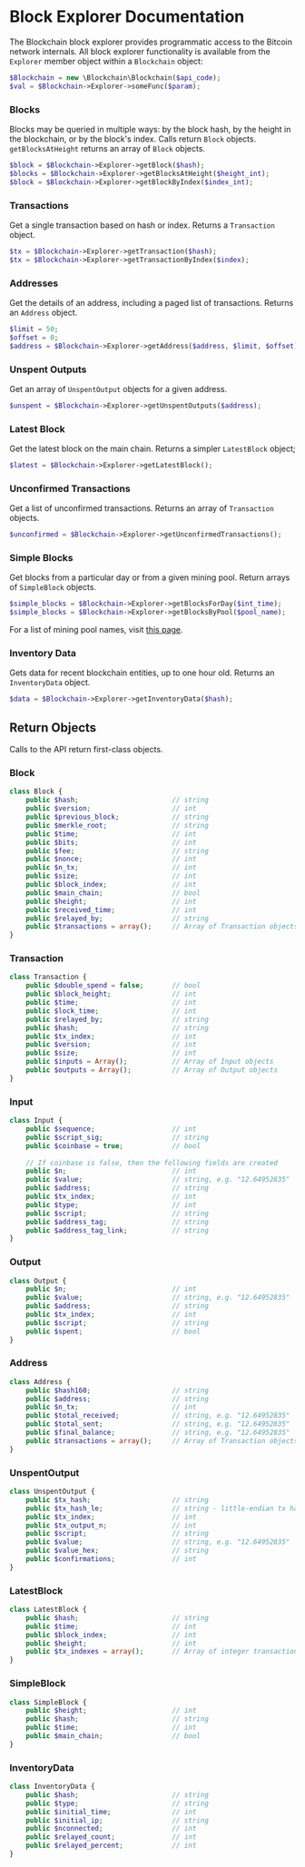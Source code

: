 Block Explorer Documentation
============================

The Blockchain block explorer provides programmatic access to the Bitcoin network internals. All block explorer functionality is available from the `Explorer` member object within a `Blockchain` object:

```php
$Blockchain = new \Blockchain\Blockchain($api_code);
$val = $Blockchain->Explorer->someFunc($param);
```


### Blocks

Blocks may be queried in multiple ways: by the block hash, by the height in the blockchain, or by the block's index. Calls return `Block` objects. `getBlocksAtHeight` returns an array of `Block` objects.

```php
$block = $Blockchain->Explorer->getBlock($hash);
$blocks = $Blockchain->Explorer->getBlocksAtHeight($height_int);
$block = $Blockchain->Explorer->getBlockByIndex($index_int);
```


### Transactions
Get a single transaction based on hash or index. Returns a `Transaction` object.

```php
$tx = $Blockchain->Explorer->getTransaction($hash);
$tx = $Blockchain->Explorer->getTransactionByIndex($index);
```


### Addresses
Get the details of an address, including a paged list of transactions. Returns an `Address` object.

```php
$limit = 50;
$offset = 0;
$address = $Blockchain->Explorer->getAddress($address, $limit, $offset);
```


### Unspent Outputs
Get an array of `UnspentOutput` objects for a given address.

```php
$unspent = $Blockchain->Explorer->getUnspentOutputs($address);
```


### Latest Block
Get the latest block on the main chain. Returns a simpler `LatestBlock` object;

```php
$latest = $Blockchain->Explorer->getLatestBlock();
```


### Unconfirmed Transactions
Get a list of unconfirmed transactions. Returns an array of `Transaction` objects.

```php
$unconfirmed = $Blockchain->Explorer->getUnconfirmedTransactions();
```


### Simple Blocks
Get blocks from a particular day or from a given mining pool. Return arrays of `SimpleBlock` objects.

```php
$simple_blocks = $Blockchain->Explorer->getBlocksForDay($int_time);
$simple_blocks = $Blockchain->Explorer->getBlocksByPool($pool_name);
```
For a list of mining pool names, visit [this page](https://blockchain.info/pools).


### Inventory Data
Gets data for recent blockchain entities, up to one hour old. Returns an `InventoryData` object.

```php
$data = $Blockchain->Explorer->getInventoryData($hash);
```


Return Objects
--------------

Calls to the API return first-class objects.

### Block

```php
class Block {
    public $hash;                       // string
    public $version;                    // int
    public $previous_block;             // string
    public $merkle_root;                // string
    public $time;                       // int
    public $bits;                       // int
    public $fee;                        // string
    public $nonce;                      // int
    public $n_tx;                       // int
    public $size;                       // int
    public $block_index;                // int
    public $main_chain;                 // bool
    public $height;                     // int
    public $received_time;              // int
    public $relayed_by;                 // string
    public $transactions = array();     // Array of Transaction objects
}
```

### Transaction
```php
class Transaction {
    public $double_spend = false;       // bool
    public $block_height;               // int
    public $time;                       // int
    public $lock_time;                  // int
    public $relayed_by;                 // string
    public $hash;                       // string
    public $tx_index;                   // int
    public $version;                    // int
    public $size;                       // int
    public $inputs = Array();           // Array of Input objects
    public $outputs = Array();          // Array of Output objects
}
```

### Input
```php
class Input {
    public $sequence;                   // int
    public $script_sig;                 // string
    public $coinbase = true;            // bool
    
    // If coinbase is false, then the following fields are created
    public $n;                          // int
    public $value;                      // string, e.g. "12.64952835"
    public $address;                    // string
    public $tx_index;                   // int
    public $type;                       // int
    public $script;                     // string
    public $address_tag;                // string
    public $address_tag_link;           // string
}
```

### Output
```php
class Output {
    public $n;                          // int
    public $value;                      // string, e.g. "12.64952835"
    public $address;                    // string
    public $tx_index;                   // int
    public $script;                     // string
    public $spent;                      // bool
}
```

### Address
```php
class Address {
    public $hash160;                    // string
    public $address;                    // string
    public $n_tx;                       // int
    public $total_received;             // string, e.g. "12.64952835"
    public $total_sent;                 // string, e.g. "12.64952835"
    public $final_balance;              // string, e.g. "12.64952835"
    public $transactions = array();     // Array of Transaction objects
}
```

### UnspentOutput
```php
class UnspentOutput {
    public $tx_hash;                    // string
    public $tx_hash_le;                 // string - little-endian tx hash
    public $tx_index;                   // int
    public $tx_output_n;                // int
    public $script;                     // string
    public $value;                      // string, e.g. "12.64952835"
    public $value_hex;                  // string
    public $confirmations;              // int
}
```

### LatestBlock
```php
class LatestBlock {
    public $hash;                       // string
    public $time;                       // int
    public $block_index;                // int
    public $height;                     // int
    public $tx_indexes = array();       // Array of integer transaction indexes
}
```

### SimpleBlock
```php
class SimpleBlock {
    public $height;                     // int
    public $hash;                       // string
    public $time;                       // int
    public $main_chain;                 // bool
}
```

### InventoryData
```php
class InventoryData {
    public $hash;                       // string
    public $type;                       // string
    public $initial_time;               // int
    public $initial_ip;                 // string
    public $nconnected;                 // int
    public $relayed_count;              // int
    public $relayed_percent;            // int
}
```